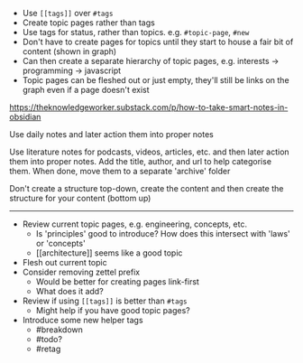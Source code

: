 - Use `[[tags]]` over `#tags`
- Create topic pages rather than tags
- Use tags for status, rather than topics. e.g. `#topic-page`, `#new`
- Don't have to create pages for topics until they start to house a fair bit of content (shown in graph)
- Can then create a separate hierarchy of topic pages, e.g. interests -> programming -> javascript
- Topic pages can be fleshed out or just empty, they'll still be links on the graph even if a page doesn't exist

https://theknowledgeworker.substack.com/p/how-to-take-smart-notes-in-obsidian

Use daily notes and later action them into proper notes

Use literature notes for podcasts, videos, articles, etc. and then later action them into proper notes.
Add the title, author, and url to help categorise them.
When done, move them to a separate 'archive' folder

Don't create a structure top-down, create the content and then create the structure for your content (bottom up)

---

- Review current topic pages, e.g. engineering, concepts, etc.
	- Is 'principles' good to introduce? How does this intersect with 'laws' or 'concepts'
	- [[architecture]] seems like a good topic
- Flesh out current topic 
- Consider removing zettel prefix
	- Would be better for creating pages link-first
	- What does it add?
- Review if using `[[tags]]` is better than `#tags`
	- Might help if you have good topic pages?
- Introduce some new helper tags
	- #breakdown 
	- #todo?
	- #retag